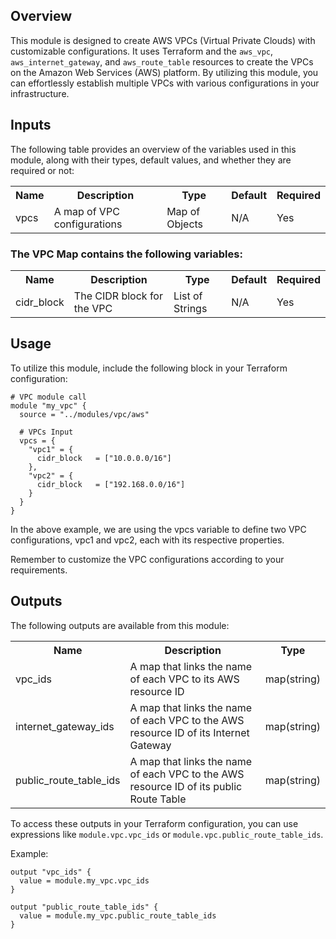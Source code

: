 ## Overview
This module is designed to create AWS VPCs (Virtual Private Clouds) with customizable configurations. It uses Terraform and the `aws_vpc`, `aws_internet_gateway`, and `aws_route_table` resources to create the VPCs on the Amazon Web Services (AWS) platform. By utilizing this module, you can effortlessly establish multiple VPCs with various configurations in your infrastructure.

## Inputs

The following table provides an overview of the variables used in this module, along with their types, default values, and whether they are required or not:

<table>
  <tr>
    <th>Name</th>
    <th>Description</th>
    <th>Type</th>
    <th>Default</th>
    <th>Required</th>
  </tr>
  <tr>
    <td>vpcs</td>
    <td>A map of VPC configurations</td>
    <td>Map of Objects</td>
    <td>N/A</td>
    <td>Yes</td>
  </tr>
</table>

### The VPC Map contains the following variables:

<table>
  <tr>
    <th>Name</th>
    <th>Description</th>
    <th>Type</th>
    <th>Default</th>
    <th>Required</th>
  </tr>
  <tr>
    <td>cidr_block</td>
    <td>The CIDR block for the VPC</td>
    <td>List of Strings</td>
    <td>N/A</td>
    <td>Yes</td>
  </tr>
</table>

## Usage 

To utilize this module, include the following block in your Terraform configuration:

```
# VPC module call
module "my_vpc" {
  source = "../modules/vpc/aws"

  # VPCs Input
  vpcs = {
    "vpc1" = {
      cidr_block   = ["10.0.0.0/16"]  
    },
    "vpc2" = {
      cidr_block   = ["192.168.0.0/16"]
    }
  }
}
```
In the above example, we are using the vpcs variable to define two VPC configurations, vpc1 and vpc2, each with its respective properties.

Remember to customize the VPC configurations according to your requirements.

## Outputs

The following outputs are available from this module:

<table>
  <tr>
    <th>Name</th>
    <th>Description</th>
    <th>Type</th>
  </tr>
  <tr>
    <td>vpc_ids</td>
    <td>A map that links the name of each VPC to its AWS resource ID</td>
    <td>map(string)</td>
  </tr>
  <tr>
    <td>internet_gateway_ids</td>
    <td>A map that links the name of each VPC to the AWS resource ID of its Internet Gateway</td>
    <td>map(string)</td>
  </tr>
  <tr>
    <td>public_route_table_ids</td>
    <td>A map that links the name of each VPC to the AWS resource ID of its public Route Table</td>
    <td>map(string)</td>
  </tr>
</table>

To access these outputs in your Terraform configuration, you can use expressions like `module.vpc.vpc_ids` or `module.vpc.public_route_table_ids`.

Example:

```
output "vpc_ids" {
  value = module.my_vpc.vpc_ids
}

output "public_route_table_ids" {
  value = module.my_vpc.public_route_table_ids
}
```
